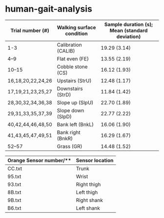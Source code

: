 # human-gait-analysis



| Trial number (#)  | Walking surface condition | Sample duration (s); Mean (standard deviation) |
| ----------------- | ------------------------- | ---------------------------------------------- |
| 1-3               | Calibration (CALIB)       | 19.29 (3.14)                                   |
| 4–9               | Flat even (FE)            | 13.55 (2.19)                                   |
| 10–15             | Cobble stone (CS)         | 16.12 (1.93)                                   |
| 16,18,20,22,24,26 | Upstairs (StrU)           | 12.48 (1.17)                                   |
| 17,19,21,23,25,27 | Downstairs (StrD)         | 11.84 (1.42)                                   |
| 28,30,32,34,36,38 | Slope up (SlpU)           | 22.70 (1.89)                                   |
| 29,31,33,35,37,39 | Slope down (SlpD)         | 22.77 (2.22)                                   |
| 40,42,44,46,48,50 | Bank left (BnkL)          | 16.06 (1.90)                                   |
| 41,43,45,47,49,51 | Bank right (BnkR)         | 16.29 (1.67)                                   |
| 52–57             | Grass (GR)                | 14.48 (1.52)                                   |


| Orange Sensor number/** | Sensor location |
| ----------------------- | --------------- |
| CC.txt                  | Trunk           |
| 95.txt                  | Wrist           |
| 93.txt                  | Right thigh     |
| 8B.txt                  | Left thigh      |
| 9B.txt                  | Right shank     |
| B6.txt                  | Left shank      |

